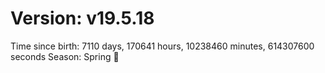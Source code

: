 # Version: v19.5.18
Time since birth: 7110 days, 170641 hours, 10238460 minutes, 614307600 seconds
Season: Spring 🌸
